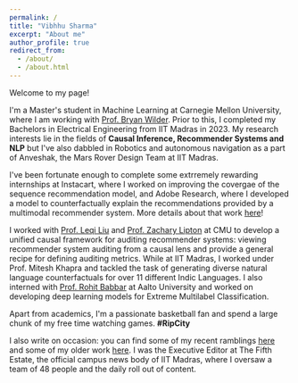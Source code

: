 ```yaml
---
permalink: /
title: "Vibhhu Sharma"
excerpt: "About me"
author_profile: true
redirect_from: 
  - /about/
  - /about.html
---
```


Welcome to my page! 
<br>

I'm a Master's student in Machine Learning at Carnegie Mellon University, where I am working with [Prof. Bryan Wilder](https://bryanwilder.github.io/). Prior to this, I completed my Bachelors in Electrical Engineering from IIT Madras in 2023. My research interests lie in the fields of **Causal Inference, Recommender Systems and NLP** but I've also dabbled in Robotics and autonomous navigation as a part of Anveshak, the Mars Rover Design Team at IIT Madras.
<br>

I've been fortunate enough to complete some extrremely rewarding internships at Instacart, where I worked on improving the covergae of the sequence recommendation model, and Adobe Research, where I developed a model to counterfactually explain the recommendations provided by a multimodal recommender system. More details about that work [here](https://dl.acm.org/doi/10.1145/3589335.3651484)!

I worked with [Prof. Leqi Liu](https://leqiliu.github.io/) and [Prof. Zachary Lipton](https://www.zacharylipton.com/) at CMU to develop a unified causal framework for auditing recommender systems: viewing recommender system auditing from a causal lens and provide a general recipe for defining auditing metrics. While at IIT Madras, I worked under Prof. Mitesh Khapra and tackled the task of generating diverse natural language counterfactuals for over 11 different Indic Languages. I also interned with [Prof. Rohit Babbar](https://sites.google.com/site/rohitbabbar/Home) at Aalto University and worked on developing deep learning models for Extreme Multilabel Classification.
<br>

Apart from academics, I'm a passionate basketball fan and spend a large chunk of my free time watching games. **#RipCity**
<br>

I also write on occasion: you can find some of my recent ramblings [here](https://www.t5eiitm.org/author/vibhhu-sharma/) and some of my older work [here](https://medium.com/@vibhhusharma2012). I was the Executive Editor at The Fifth Estate, the official campus news body of IIT Madras, where I oversaw a team of 48 people and the daily roll out of content.
